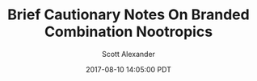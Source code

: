 ---
layout: podcast
title: "Brief Cautionary Notes On Branded Combination Nootropics"
author: Scott Alexander
description: https://slatestarcodex.com/2017/08/10/brief-cautionary-notes-on-branded-combination-nootropics/
date: 2017-08-10 14:05:00 PDT
length: 2046284
duration: 511
guid: brief-cautionary-notes-on-branded-combination-nootropics
---